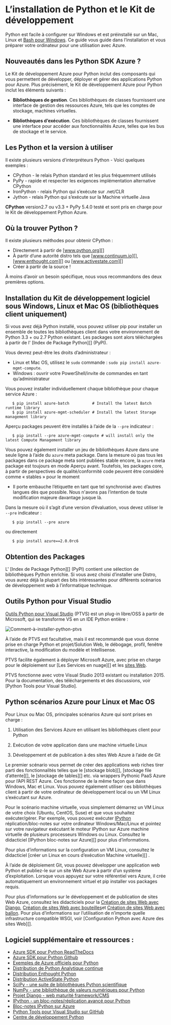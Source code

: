 <properties
    pageTitle="Installer Python et le Kit de développement - Azure"
    description="Découvrez comment installer Python et le Kit de développement à utiliser avec Azure."
    services=""
    documentationCenter="python"
    authors="lmazuel"
    manager="wpickett"
    editor=""/>

<tags
    ms.service="multiple"
    ms.workload="na"
    ms.tgt_pltfrm="na"
    ms.devlang="python"
    ms.topic="article"
    ms.date="09/06/2016"
    ms.author="lmazuel"/>

# <a name="installing-python-and-the-sdk"></a>L’installation de Python et le Kit de développement

Python est facile à configurer sur Windows et est préinstallé sur un Mac, Linux et [Bash pour Windows](https://msdn.microsoft.com/commandline/wsl/about). Ce guide vous guide dans l’installation et vous préparer votre ordinateur pour une utilisation avec Azure.

## <a name="whats-in-the-python-azure-sdk"></a>Nouveautés dans les Python SDK Azure ?

Le Kit de développement Azure pour Python inclut des composants qui vous permettent de développer, déployer et gérer des applications Python pour Azure. Plus précisément, le Kit de développement Azure pour Python inclut les éléments suivants :

* **Bibliothèques de gestion**. Ces bibliothèques de classes fournissent une interface de gestion des ressources Azure, tels que les comptes de stockage, machines virtuelles.

* **Bibliothèques d’exécution**. Ces bibliothèques de classes fournissent une interface pour accéder aux fonctionnalités Azure, telles que les bus de stockage et le service.

## <a name="which-python-and-which-version-to-use"></a>Les Python et la version à utiliser

Il existe plusieurs versions d’interpréteurs Python - Voici quelques exemples :

* CPython - le relais Python standard et les plus fréquemment utilisés
* PyPy - rapide et respecter les exigences implémentation alternative CPython
* IronPython - relais Python qui s’exécute sur .net/CLR
* Jython - relais Python qui s’exécute sur la Machine virtuelle Java

**CPython** version2.7 ou v3.3 + PyPy 5.4.0 testé et sont pris en charge pour le Kit de développement Python Azure.

## <a name="where-to-get-python"></a>Où la trouver Python ?

Il existe plusieurs méthodes pour obtenir CPython :

* Directement à partir de [www.python.org][]
* À partir d’une autorité distro tels que [www.continuum.io][], [www.enthought.com][] ou [www.activestate.com][]
* Créer à partir de la source !

À moins d’avoir un besoin spécifique, nous vous recommandons des deux premières options.

## <a name="sdk-installation-on-windows-linux-and-macos-client-libraries-only"></a>Installation du Kit de développement logiciel sous Windows, Linux et Mac OS (bibliothèques client uniquement)

Si vous avez déjà Python installé, vous pouvez utiliser pip pour installer un ensemble de toutes les bibliothèques client dans votre environnement de Python 3.3 + ou 2.7 Python existant. Les packages sont alors téléchargées à partir de l' [Index de Package Python][] (PyPI).

Vous devrez peut-être les droits d’administrateur :

- Linux et Mac OS, utilisez le `sudo` commande : `sudo pip install azure-mgmt-compute`.
- Windows : ouvrir votre PowerShell/invite de commandes en tant qu’administrateur

Vous pouvez installer individuellement chaque bibliothèque pour chaque service Azure :

```console
   $ pip install azure-batch          # Install the latest Batch runtime library
   $ pip install azure-mgmt-scheduler # Install the latest Storage management library
```

Aperçu packages peuvent être installés à l’aide de la `--pre` indicateur :

```console
   $ pip install --pre azure-mgmt-compute # will install only the latest Compute Management library
```

Vous pouvez également installer un jeu de bibliothèques Azure dans une seule ligne à l’aide du `azure` meta package. Dans la mesure où pas tous les packages dans ce package meta sont publiées stable encore, la `azure` meta package est toujours en mode Aperçu avant. Toutefois, les packages core, à partir de perspectives de qualité/conformité code peuvent être considéré comme « stables » pour le moment
- Il porte embauche l’étiquette en tant que tel synchronisé avec d’autres langues dès que possible. Nous n'avons pas l’intention de toute modification majeure davantage jusque là.

Dans la mesure où il s’agit d’une version d’évaluation, vous devez utiliser le `--pre` indicateur :

```console
   $ pip install --pre azure
```
   
ou directement

```console
   $ pip install azure==2.0.0rc6
```

## <a name="getting-more-packages"></a>Obtention des Packages

L' [Index de Package Python][] (PyPI) contient une sélection de bibliothèques Python enrichie.  Si vous avez choisi d’installer une Distro, vous aurez déjà la plupart des bits intéressantes pour différents scénarios de développement web à l’informatique technique.


## <a name="python-tools-for-visual-studio"></a>Outils Python pour Visual Studio

[Outils Python pour Visual Studio][] (PTVS) est un plug-in libre/OSS à partir de Microsoft, qui se transforme VS en un IDE Python entière :

![Comment-à-installer-python-ptvs](./media/python-how-to-install/how-to-install-python-ptvs.png)

À l’aide de PTVS est facultative, mais il est recommandé que vous donne prise en charge Python et projet/Solution Web, le débogage, profil, fenêtre interactive, la modification du modèle et Intellisense.

PTVS facilite également à déployer Microsoft Azure, avec prise en charge pour le déploiement sur [Les Services en nuage][] et les [sites Web][].

PTVS fonctionne avec votre Visual Studio 2013 existant ou installation 2015.  Pour la documentation, des téléchargements et des discussions, voir [Python Tools pour Visual Studio].  

## <a name="python-azure-scenarios-for-linux-and-macos"></a>Python scénarios Azure pour Linux et Mac OS

Pour Linux ou Mac OS, principales scénarios Azure qui sont prises en charge :

1. Utilisation des Services Azure en utilisant les bibliothèques client pour Python

2. Exécution de votre application dans une machine virtuelle Linux

3. Développement et de publication à des sites Web Azure à l’aide de Git

Le premier scénario vous permet de créer des applications web riches tirer parti des fonctionnalités telles que le [stockage blob][], [stockage file d’attente][], le [stockage de tables][] etc. via wrappers Pythonic PaaS Azure pour l’API REST Azure. Ces fonctionne de la même façon que dans Windows, Mac et Linux.  Vous pouvez également utiliser ces bibliothèques client à partir de votre ordinateur de développement local ou un VM Linux s’exécutant sur Azure.

Pour le scénario machine virtuelle, vous simplement démarrez un VM Linux de votre choix (Ubuntu, CentOS, Suse) et que vous souhaitez exécuter/gérer.  Par exemple, vous pouvez exécuter [IPython][] réplication/bloc-notes sur votre ordinateur Windows/Mac/Linux et pointez sur votre navigateur exécutant le moteur IPython sur Azure machine virtuelle de plusieurs processeurs Windows ou Linux. Consultez le didacticiel [IPython bloc-notes sur Azure][] pour plus d’informations.

Pour plus d’informations sur la configuration un VM Linux, consultez le didacticiel [créer un Linux en cours d’exécution Machine virtuelle][] .

À l’aide de déploiement Git, vous pouvez développer une application web Python et publiez-le sur un site Web Azure à partir d’un système d’exploitation.  Lorsque vous appuyez sur votre référentiel vers Azure, il crée automatiquement un environnement virtuel et pip installer vos packages requis.

Pour plus d’informations sur le développement et de publication de sites Web Azure, consultez les didacticiels pour la [Création de sites Web avec Django][], [Création de sites Web avec bouteilles][]et [Création de sites Web avec ballon][]. Pour plus d’informations sur l’utilisation de n’importe quelle infrastructure compatible WSGI, voir [Configuration Python avec Azure des sites Web][].


## <a name="additional-software-and-resources"></a>Logiciel supplémentaire et ressources :

* [Azure SDK pour Python ReadTheDocs](http://azure-sdk-for-python.readthedocs.io/en/latest/)
* [Azure SDK pour Python Github](https://github.com/Azure/azure-sdk-for-python)
* [Exemples de Azure officiels pour Python](https://azure.microsoft.com/documentation/samples/?platform=python)
* [Distribution de Python Analytique continue][]
* [Distribution Enthought Python][]
* [Distribution ActiveState Python][]
* [SciPy - une suite de bibliothèques Python scientifique][]
* [NumPy - une bibliothèque de valeurs numériques pour Python][]
* [Projet Django - web maturité framework/CMS][]
* [IPython - un bloc-notes/réplication avancé pour Python][]
* [Bloc-notes IPython sur Azure][]
* [Python Tools pour Visual Studio sur GitHub][]
* [Centre de développement Python](/develop/python/)

[Distribution de Python Analytique continue]: http://continuum.io
[Distribution Enthought Python]: http://www.enthought.com
[Distribution ActiveState Python]: http://www.activestate.com
[www.Python.org]: http://www.python.org
[www.continuum.IO]: http://continuum.io
[www.enthought.com]: http://www.enthought.com
[www.activestate.com]: http://www.activestate.com
[SciPy - une suite de bibliothèques Python scientifique]: http://www.scipy.org
[NumPy - une bibliothèque de valeurs numériques pour Python]: http://www.numpy.org
[Projet Django - web maturité framework/CMS]: http://www.djangoproject.com
[IPython - un bloc-notes/réplication avancé pour Python]: http://ipython.org
[IPython]: http://ipython.org
[Bloc-notes IPython sur Azure]: virtual-machines-linux-jupyter-notebook.md
[Services en nuage]: cloud-services-python-ptvs.md
[Sites Web]: web-sites-python-ptvs-django-mysql.md
[Outils Python pour Visual Studio]: http://aka.ms/ptvs
[Python Tools pour Visual Studio sur GitHub]: https://github.com/microsoft/ptvs
[Python Package Index]: http://pypi.python.org/pypi
[Microsoft Azure SDK for Python 2.7]: http://go.microsoft.com/fwlink/?LinkId=254281
[Microsoft Azure SDK for Python 3.4]: http://go.microsoft.com/fwlink/?LinkID=516990
[Setting up a Linux VM via the Azure portal]: create-and-configure-opensuse-vm-in-portal.md
[How to use the Azure Command-Line Interface]: crossplat-cmd-tools.md
[Créer une Machine virtuelle Linux en cours d’exécution]: virtual-machines-linux-quick-create-cli.md
[Création de sites Web avec Django]: web-sites-python-create-deploy-django-app.md
[Création de sites Web avec bouteilles]: web-sites-python-create-deploy-bottle-app.md
[Création de sites Web avec ballon]: web-sites-python-create-deploy-flask-app.md
[Configuration Python avec les sites Web Azure]: web-sites-python-configure.md
[stockage de table]: storage-python-how-to-use-table-storage.md
[stockage de file d’attente]: storage-python-how-to-use-queue-storage.md
[stockage d’objets BLOB]: storage-python-how-to-use-blob-storage.md
